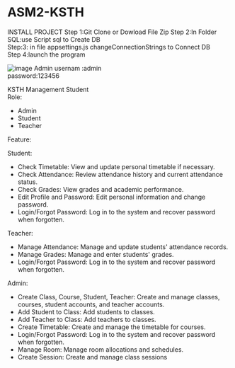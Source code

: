 # ASM2-KSTH
INSTALL PROJECT
Step 1:Git Clone or Dowload File Zip
Step 2:In Folder SQL:use Script sql to Create DB </br>
Step:3: in file appsettings.js changeConnectionStrings to Connect DB</br>
Step 4:launch the program

![image](https://github.com/user-attachments/assets/46c9db8f-fb2d-49b2-9d54-67dd59e069a3)
Admin
usernam :admin  
password:123456

KSTH Management Student </br>
Role:</br>
+ Admin
+ Student
+ Teacher

Feature:</br>

Student:

+ Check Timetable: View and update personal timetable if necessary.
+ Check Attendance: Review attendance history and current attendance status.
+ Check Grades: View grades and academic performance.
+ Edit Profile and Password: Edit personal information and change password.
+ Login/Forgot Password: Log in to the system and recover password when forgotten.
  
Teacher:
+ Manage Attendance: Manage and update students' attendance records.
+ Manage Grades: Manage and enter students' grades.
+ Login/Forgot Password: Log in to the system and recover password when forgotten.

  
Admin:
+ Create Class, Course, Student, Teacher: Create and manage classes, courses, student accounts, and teacher accounts.
+ Add Student to Class: Add students to classes.
+ Add Teacher to Class: Add teachers to classes.
+ Create Timetable: Create and manage the timetable for courses.
+ Login/Forgot Password: Log in to the system and recover password when forgotten.
+ Manage Room: Manage room allocations and schedules.
+ Create Session: Create and manage class sessions
